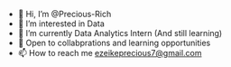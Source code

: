 - 👋 Hi, I’m @Precious-Rich
- 👀 I’m interested in Data 
- 🌱 I’m currently Data Analytics Intern (And still learning)
- 💞️ Open to collabprations and learning opportunities
- 📫 How to reach me ezeikeprecious7@gmail.com

<!---
Precious-Rich/Precious-Rich is a ✨ special ✨ repository because its `README.md` (this file) appears on your GitHub profile.
You can click the Preview link to take a look at your changes.
--->
